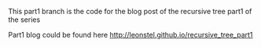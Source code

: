 This part1 branch is the code for the blog post of the recursive tree part1 of the series

Part1 blog could be found here
http://leonstel.github.io/recursive_tree_part1